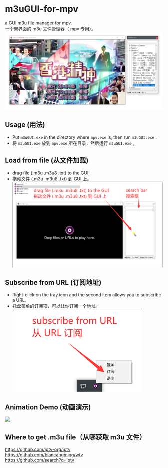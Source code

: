 # m3uGUI-for-mpv  
a GUI m3u file manager for mpv.  
一个带界面的 m3u 文件管理器（ mpv 专用）。  
![](https://raw.githubusercontent.com/telppa/m3uGUI-for-mpv/main/Img/4.png)  

## Usage (用法)  
* Put ```m3uGUI.exe``` in the directory where ```mpv.exe``` is, then run ```m3uGUI.exe``` .  
* 将 ```m3uGUI.exe``` 放到 ```mpv.exe``` 所在目录，然后运行 ```m3uGUI.exe``` 。  

## Load from file (从文件加载)  
* drag file (.m3u .m3u8 .txt) to the GUI.  
* 拖动文件 (.m3u .m3u8 .txt) 到 GUI 上。  
![](https://raw.githubusercontent.com/telppa/m3uGUI-for-mpv/main/Img/1.png)  

## Subscribe from URL (订阅地址)  
* Right-click on the tray icon and the second item allows you to subscribe a URL.  
* 托盘菜单的订阅项，可以让你订阅一个地址。  
![](https://raw.githubusercontent.com/telppa/m3uGUI-for-mpv/main/Img/2.png)  
  
## Animation Demo (动画演示)  
![](https://raw.githubusercontent.com/telppa/m3uGUI-for-mpv/main/Img/3.gif)  

## Where to get .m3u file（从哪获取 m3u 文件）  
https://github.com/iptv-org/iptv  
https://github.com/biancangming/wtv  
https://github.com/search?q=iptv  

